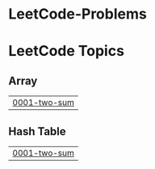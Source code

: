 # LeetCode-Problems
<!---LeetCode Topics Start-->
# LeetCode Topics
## Array
|  |
| ------- |
| [0001-two-sum](https://github.com/MohammedAmr04/LeetCode-Problems/tree/master/0001-two-sum) |
## Hash Table
|  |
| ------- |
| [0001-two-sum](https://github.com/MohammedAmr04/LeetCode-Problems/tree/master/0001-two-sum) |
<!---LeetCode Topics End-->